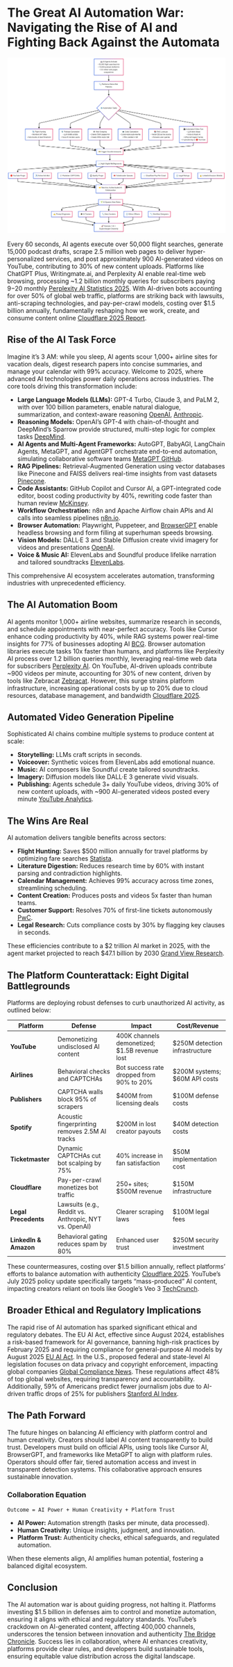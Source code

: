 # The Great AI Automation War: Navigating the Rise of AI and Fighting Back Against the Automata

![AI_FLOW CHART](./assets/AI_Workflow_Chart.png)

Every 60 seconds, AI agents execute over 50,000 flight searches, generate 15,000 podcast drafts, scrape 2.5 million web pages to deliver hyper-personalized services, and post approximately 900 AI-generated videos on YouTube, contributing to 30% of new content uploads. Platforms like ChatGPT Plus, Writingmate.ai, and Perplexity AI enable real-time web browsing, processing ~1.2 billion monthly queries for subscribers paying $9-$20 monthly [Perplexity AI Statistics 2025](https://www.perplexity.ai/). With AI-driven bots accounting for over 50% of global web traffic, platforms are striking back with lawsuits, anti-scraping technologies, and pay-per-crawl models, costing over $1.5 billion annually, fundamentally reshaping how we work, create, and consume content online [Cloudflare 2025 Report](https://www.cloudflare.com/).

## Rise of the AI Task Force

Imagine it’s 3 AM: while you sleep, AI agents scour 1,000+ airline sites for vacation deals, digest research papers into concise summaries, and manage your calendar with 99% accuracy. Welcome to 2025, where advanced AI technologies power daily operations across industries. The core tools driving this transformation include:

- **Large Language Models (LLMs):** GPT-4 Turbo, Claude 3, and PaLM 2, with over 100 billion parameters, enable natural dialogue, summarization, and context-aware reasoning [OpenAI](https://openai.com/), [Anthropic](https://www.anthropic.com/).
- **Reasoning Models:** OpenAI’s GPT-4 with chain-of-thought and DeepMind’s Sparrow provide structured, multi-step logic for complex tasks [DeepMind](https://www.deepmind.com/).
- **AI Agents and Multi-Agent Frameworks:** AutoGPT, BabyAGI, LangChain Agents, MetaGPT, and AgentGPT orchestrate end-to-end automation, simulating collaborative software teams [MetaGPT GitHub](https://github.com/geekan/MetaGPT).
- **RAG Pipelines:** Retrieval-Augmented Generation using vector databases like Pinecone and FAISS delivers real-time insights from vast datasets [Pinecone](https://www.pinecone.io/).
- **Code Assistants:** GitHub Copilot and Cursor AI, a GPT-integrated code editor, boost coding productivity by 40%, rewriting code faster than human review [McKinsey](https://www.mckinsey.com/).
- **Workflow Orchestration:** n8n and Apache Airflow chain APIs and AI calls into seamless pipelines [n8n.io](https://n8n.io/).
- **Browser Automation:** Playwright, Puppeteer, and [BrowserGPT](https://www.browsergpt.com/) enable headless browsing and form filling at superhuman speeds browsing.
- **Vision Models:** DALL·E 3 and Stable Diffusion create vivid imagery for videos and presentations [OpenAI](https://openai.com/dall-e-3).
- **Voice & Music AI:** ElevenLabs and Soundful produce lifelike narration and tailored soundtracks [ElevenLabs](https://elevenlabs.io/).

This comprehensive AI ecosystem accelerates automation, transforming industries with unprecedented efficiency.

## The AI Automation Boom

AI agents monitor 1,000+ airline websites, summarize research in seconds, and schedule appointments with near-perfect accuracy. Tools like Cursor enhance coding productivity by 40%, while RAG systems power real-time insights for 77% of businesses adopting AI [BCG](https://www.bcg.com/). Browser automation libraries execute tasks 10x faster than humans, and platforms like Perplexity AI process over 1.2 billion queries monthly, leveraging real-time web data for subscribers [Perplexity AI](https://www.perplexity.ai/). On YouTube, AI-driven uploads contribute ~900 videos per minute, accounting for 30% of new content, driven by tools like Zebracat [Zebracat](https://www.zebracat.ai/post/ai-video-creation-statistics). However, this surge strains platform infrastructure, increasing operational costs by up to 20% due to cloud resources, database management, and bandwidth [Cloudflare 2025](https://www.cloudflare.com/).

## Automated Video Generation Pipeline

Sophisticated AI chains combine multiple systems to produce content at scale:
- **Storytelling:** LLMs craft scripts in seconds.
- **Voiceover:** Synthetic voices from ElevenLabs add emotional nuance.
- **Music:** AI composers like Soundful create tailored soundtracks.
- **Imagery:** Diffusion models like DALL·E 3 generate vivid visuals.
- **Publishing:** Agents schedule 3+ daily YouTube videos, driving 30% of new content uploads, with ~900 AI-generated videos posted every minute [YouTube Analytics](https://www.youtube.com/).

## The Wins Are Real

AI automation delivers tangible benefits across sectors:
- **Flight Hunting:** Saves $500 million annually for travel platforms by optimizing fare searches [Statista](https://www.statista.com/).
- **Literature Digestion:** Reduces research time by 60% with instant parsing and contradiction highlights.
- **Calendar Management:** Achieves 99% accuracy across time zones, streamlining scheduling.
- **Content Creation:** Produces posts and videos 5x faster than human teams.
- **Customer Support:** Resolves 70% of first-line tickets autonomously [PwC](https://www.pwc.com/).
- **Legal Research:** Cuts compliance costs by 30% by flagging key clauses in seconds.

These efficiencies contribute to a $2 trillion AI market in 2025, with the agent market projected to reach $47.1 billion by 2030 [Grand View Research](https://www.grandviewresearch.com/industry-analysis/ai-video-generator-market-report).

## The Platform Counterattack: Eight Digital Battlegrounds

Platforms are deploying robust defenses to curb unauthorized AI activity, as outlined below:

| **Platform** | **Defense** | **Impact** | **Cost/Revenue** |
|--------------|-------------|------------|------------------|
| **YouTube** | Demonetizing undisclosed AI content | 400K channels demonetized; $1.5B revenue lost | $250M detection infrastructure |
| **Airlines** | Behavioral checks and CAPTCHAs | Bot success rate dropped from 90% to 20% | $200M systems; $60M API costs |
| **Publishers** | CAPTCHA walls block 95% of scrapers | $400M from licensing deals | $100M defense costs |
| **Spotify** | Acoustic fingerprinting removes 2.5M AI tracks | $200M in lost creator payouts | $40M detection costs |
| **Ticketmaster** | Dynamic CAPTCHAs cut bot scalping by 75% | 40% increase in fan satisfaction | $50M implementation cost |
| **Cloudflare** | Pay-per-crawl monetizes bot traffic | 250+ sites; $500M revenue | $150M infrastructure |
| **Legal Precedents** | Lawsuits (e.g., Reddit vs. Anthropic, NYT vs. OpenAI) | Clearer scraping laws | $100M legal fees |
| **LinkedIn & Amazon** | Behavioral gating reduces spam by 80% | Enhanced user trust | $250M security investment |

These countermeasures, costing over $1.5 billion annually, reflect platforms’ efforts to balance automation with authenticity [Cloudflare 2025](https://www.cloudflare.com/). YouTube’s July 2025 policy update specifically targets “mass-produced” AI content, impacting creators reliant on tools like Google’s Veo 3 [TechCrunch](https://techcrunch.com/2025/07/09/youtube-prepares-crackdown-on-mass-produced-and-repetitive-videos-as-concern-over-ai-slop-grows/).

## Broader Ethical and Regulatory Implications

The rapid rise of AI automation has sparked significant ethical and regulatory debates. The EU AI Act, effective since August 2024, establishes a risk-based framework for AI governance, banning high-risk practices by February 2025 and requiring compliance for general-purpose AI models by August 2025 [EU AI Act](https://artificialintelligenceact.eu/). In the U.S., proposed federal and state-level AI legislation focuses on data privacy and copyright enforcement, impacting global companies [Global Compliance News](https://www.globalcompliancenews.com/). These regulations affect 48% of top global websites, requiring transparency and accountability. Additionally, 59% of Americans predict fewer journalism jobs due to AI-driven traffic drops of 25% for publishers [Stanford AI Index](https://aiindex.stanford.edu/).

## The Path Forward

The future hinges on balancing AI efficiency with platform control and human creativity. Creators should label AI content transparently to build trust. Developers must build on official APIs, using tools like Cursor AI, BrowserGPT, and frameworks like MetaGPT to align with platform rules. Operators should offer fair, tiered automation access and invest in transparent detection systems. This collaborative approach ensures sustainable innovation.

### Collaboration Equation

```
Outcome = AI Power + Human Creativity + Platform Trust
```

- **AI Power:** Automation strength (tasks per minute, data processed).
- **Human Creativity:** Unique insights, judgment, and innovation.
- **Platform Trust:** Authenticity checks, ethical safeguards, and regulated automation.

When these elements align, AI amplifies human potential, fostering a balanced digital ecosystem.

## Conclusion

The AI automation war is about guiding progress, not halting it. Platforms investing $1.5 billion in defenses aim to control and monetize automation, ensuring it aligns with ethical and regulatory standards. YouTube’s crackdown on AI-generated content, affecting 400,000 channels, underscores the tension between innovation and authenticity [The Bridge Chronicle](https://www.thebridgechronicle.com/tech/youtube-no-monetization-ai-generated-videos-july-2025). Success lies in collaboration, where AI enhances creativity, platforms provide clear rules, and developers build sustainable tools, ensuring equitable value distribution across the digital landscape.
